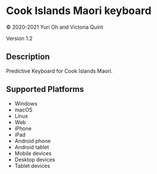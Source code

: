 Cook Islands Maori keyboard
==============

© 2020-2021 Yuri Oh and Victoria Quint

Version 1.2

Description
-----------
Predictive Keyboard for Cook Islands Maori.

Supported Platforms
-------------------
 * Windows
 * macOS
 * Linux
 * Web
 * iPhone
 * iPad
 * Android phone
 * Android tablet
 * Mobile devices
 * Desktop devices
 * Tablet devices

